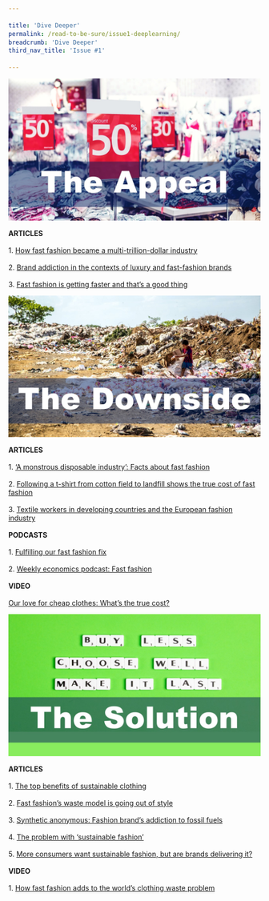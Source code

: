 ```yaml
---

title: 'Dive Deeper'
permalink: /read-to-be-sure/issue1-deeplearning/
breadcrumb: 'Dive Deeper'
third_nav_title: 'Issue #1'

---
```


<a name=deepdive1></a>

![](../images/deepdive1.JPG)

**ARTICLES**<br/><br/>1.    [How fast fashion became a multi-trillion-dollar industry](https://www.businessofbusiness.com/articles/examining-fast-fashions-appeal-and-issues/)<br/><br/>2.    [Brand addiction in the contexts of luxury and fast-fashion brands](https://e-tarjome.com/storage/panel/fileuploads/2020-05-06/1588762187_E14818-e-tarjome.pdf)<br/><br/>3.    [Fast fashion is getting faster and that’s a good thing](https://www.themanufacturer.com/articles/fast-fashion-getting-faster-thats-good-thing/)





<a name=deepdive2></a>

![](../images/deepdive2.JPG)

**ARTICLES**<br/><br/>1.    [‘A monstrous disposable industry’: Facts about fast fashion](https://unearthed.greenpeace.org/2019/09/12/fast-facts-about-fast-fashion/)<br/><br/> 2.    [Following a t-shirt from cotton field to landfill shows the true cost of fast fashion](https://theconversation.com/following-a-t-shirt-from-cotton-field-to-landfill-shows-the-true-cost-of-fast-fashion-127363)<br/><br/> 3.    [Textile workers in developing countries and the European fashion industry](https://www.europarl.europa.eu/RegData/etudes/BRIE/2020/652025/EPRS_BRI(2020)652025_EN.pdf)<br/><br/>**PODCASTS**<br/><br/>1.    [Fulfilling our fast fashion fix](https://www.npr.org/2021/08/03/1024284959/fulfilling-our-fast-fashion-fix)<br/><br/>2.    [Weekly economics podcast: Fast fashion](https://neweconomics.org/2021/08/weekly-economics-podcast-fast-fashion) <br/><br/>**VIDEO**<br/><br/>[Our love for cheap clothes: What’s the true cost?](https://www.youtube.com/watch?app=desktop&v=n75jVQTUEE8)



<a name=deepdive3></a>
![](../images/deepdive3.JPG)

**ARTICLES**<br/><br/>1.    [The top benefits of sustainable clothing](https://www.goodwear.com/blogs/news/the-top-benefits-of-sustainable-clothing)<br/><br/> 2.    [Fast fashion’s waste model is going out of style](https://www.politico.eu/article/fast-fashion-waste-losing-appeal-greta-thunberg-environment/)<br/><br/> 3.    [Synthetic anonymous: Fashion brand’s addiction to fossil fuels](http://changingmarkets.org/wp-content/uploads/2021/07/SyntheticsAnonymous_FinalWeb.pdfhttp:/changingmarkets.org/wp-content/uploads/2021/07/SyntheticsAnonymous_FinalWeb.pdf)<br/><br/> 4.    [The problem with ‘sustainable fashion’](https://edition.cnn.com/style/article/the-problem-with-sustainable-fashion/index.html)<br/><br/> 5.    [More consumers want sustainable fashion, but are brands delivering it?](https://www.forbes.com/sites/andriacheng/2019/10/17/more-consumers-want-sustainable-fashion-but-are-brands-delivering-it/?sh=2126650734a5) <br/><br/> **VIDEO**<br/><br/>1.    [How fast fashion adds to the world’s clothing waste problem](https://www.youtube.com/watch?app=desktop&v=elU32XNj8PM)